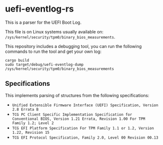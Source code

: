 # uefi-eventlog-rs

This is a parser for the UEFI Boot Log.

This file is on Linux systems usually available on: `/sys/kernel/security/tpm0/binary_bios_measurements`.

This repository includes a debugging tool, you can run the following commands to run the tool and get your own log:

```
cargo build
sudo target/debug/uefi-eventlog-dump /sys/kernel/security/tpm0/binary_bios_measurements
```

## Specifications
This implements parsing of structures from the following specifications:
- `Unified Extensible Firmware Interface (UEFI) Specification, Version 2.8 Errata B`
- `TCG PC Client Specific Implementation Specification for Conventional BIOS, Version 1.21 Errata, Revision 1.00 For TPM Family 1.2; Level 2`
- `TCG EFI Platform Specification For TPM Family 1.1 or 1.2, Version 1.22, Revision 15`
- `TCG EFI Protocol Specification, Family 2.0, Level 00 Revision 00.13`
